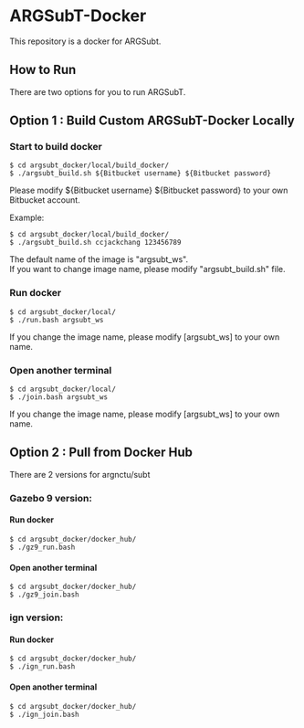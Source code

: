 # ARGSubT-Docker
This repository is a docker for ARGSubt.  
## How to Run
There are two options for you to run ARGSubT.  

## Option 1 : Build Custom ARGSubT-Docker Locally

### Start to build docker

```
$ cd argsubt_docker/local/build_docker/
$ ./argsubt_build.sh ${Bitbucket username} ${Bitbucket password}
```
Please modify ${Bitbucket username} ${Bitbucket password} to your own Bitbucket account.  
  
Example:
```
$ cd argsubt_docker/local/build_docker/
$ ./argsubt_build.sh ccjackchang 123456789
```
The default name of the image is "argsubt_ws".  
If you want to change image name, please modify "argsubt_build.sh" file.

### Run docker
```
$ cd argsubt_docker/local/
$ ./run.bash argsubt_ws
```
If you change the image name, please modify [argsubt_ws] to your own name.  
### Open another terminal
```
$ cd argsubt_docker/local/
$ ./join.bash argsubt_ws
```
If you change the image name, please modify [argsubt_ws] to your own name.  

## Option 2 : Pull from Docker Hub
There are 2 versions for argnctu/subt  
### Gazebo 9 version:

#### Run docker
```
$ cd argsubt_docker/docker_hub/
$ ./gz9_run.bash
```
#### Open another terminal
```
$ cd argsubt_docker/docker_hub/
$ ./gz9_join.bash
```

### ign version:

#### Run docker
```
$ cd argsubt_docker/docker_hub/
$ ./ign_run.bash
```
#### Open another terminal
```
$ cd argsubt_docker/docker_hub/
$ ./ign_join.bash
```
